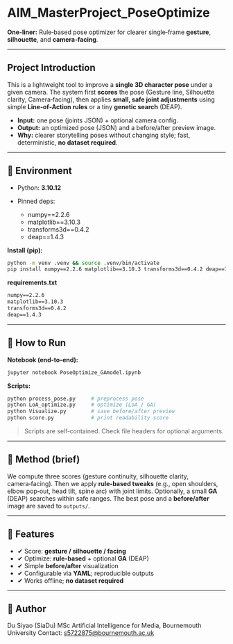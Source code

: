 # AIM_MasterProject_PoseOptimize

**One‑liner:** Rule‑based pose optimizer for clearer single‑frame **gesture**, **silhouette**, and **camera‑facing**.

---

## Project Introduction

This is a lightweight tool to improve a **single 3D character pose** under a given camera. The system first **scores** the pose (Gesture line, Silhouette clarity, Camera‑facing), then applies **small, safe joint adjustments** using simple **Line‑of‑Action rules** or a tiny **genetic search** (DEAP).

* **Input:** one pose (joints JSON) + optional camera config.
* **Output:** an optimized pose (JSON) and a before/after preview image.
* **Why:** clearer storytelling poses without changing style; fast, deterministic, **no dataset required**.

---

## 🧰 Environment

* Python: **3.10.12**
* Pinned deps:

  * numpy==2.2.6
  * matplotlib==3.10.3
  * transforms3d==0.4.2
  * deap==1.4.3

**Install (pip):**

```bash
python -m venv .venv && source .venv/bin/activate
pip install numpy==2.2.6 matplotlib==3.10.3 transforms3d==0.4.2 deap==1.4.3
```

**requirements.txt**

```txt
numpy==2.2.6
matplotlib==3.10.3
transforms3d==0.4.2
deap==1.4.3
```

---

## 🚀 How to Run

**Notebook (end‑to‑end):**

```bash
jupyter notebook PoseOptimize_GAmodel.ipynb
```

**Scripts:**

```bash
python process_pose.py     # preprocess pose
python LoA_optimize.py     # optimize (LoA / GA)
python Visualize.py        # save before/after preview
python score.py            # print readability score
```

> Scripts are self‑contained. Check file headers for optional arguments.

---

## 🧠 Method (brief)

We compute three scores (gesture continuity, silhouette clarity, camera‑facing). Then we apply **rule‑based tweaks** (e.g., open shoulders, elbow pop‑out, head tilt, spine arc) with joint limits. Optionally, a small **GA** (DEAP) searches within safe ranges. The best pose and a **before/after** image are saved to `outputs/`.

---

## 📌 Features

* ✔ Score: **gesture / silhouette / facing**
* ✔ Optimize: **rule‑based** + optional **GA** (DEAP)
* ✔ Simple **before/after** visualization
* ✔ Configurable via **YAML**; reproducible outputs
* ✔ Works offline; **no dataset required**

---

## 👤 Author

Du Siyao (SiaDu)
MSc Artificial Intelligence for Media, Bournemouth University
Contact: [s5722875@bournemouth.ac.uk](mailto:s5722875@bournemouth.ac.uk)